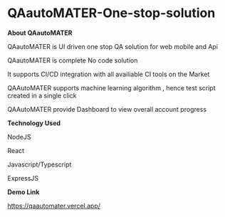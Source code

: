 # QAautoMATER-One-stop-solution

**About QAautoMATER**

QAautoMATER is UI driven one stop QA solution for web mobile and Api

QAautoMATER is complete No code solution

It supports CI/CD integration with all availiable CI tools on the Market

QAAutoMATER supports machine learning algorithm , hence test script created in a single click

QAAutoMATER provide Dashboard to view overall account progress

**Technology Used**

NodeJS

React

Javascript/Typescript

ExpressJS

**Demo Link**

https://qaautomater.vercel.app/


